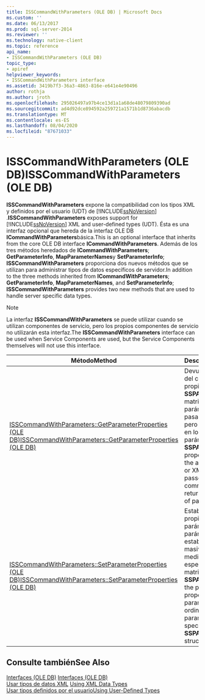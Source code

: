 ```yaml
---
title: ISSCommandWithParameters (OLE DB) | Microsoft Docs
ms.custom: ''
ms.date: 06/13/2017
ms.prod: sql-server-2014
ms.reviewer: ''
ms.technology: native-client
ms.topic: reference
api_name:
- ISSCommandWithParameters (OLE DB)
topic_type:
- apiref
helpviewer_keywords:
- ISSCommandWithParameters interface
ms.assetid: 3419b7f3-36a3-4863-816e-e641e4e90496
author: rothja
ms.author: jroth
ms.openlocfilehash: 295026497a97b4ce13d1a1a68de48079809390ad
ms.sourcegitcommit: ad4d92dce894592a259721a1571b1d8736abacdb
ms.translationtype: MT
ms.contentlocale: es-ES
ms.lasthandoff: 08/04/2020
ms.locfileid: "87671033"
---
```

# <a name="isscommandwithparameters-ole-db"></a><span data-ttu-id="4d561-102">ISSCommandWithParameters (OLE DB)</span><span class="sxs-lookup"><span data-stu-id="4d561-102">ISSCommandWithParameters (OLE DB)</span></span>
  <span data-ttu-id="4d561-103">**ISSCommandWithParameters** expone la compatibilidad con los tipos XML y definidos por el usuario (UDT) de [!INCLUDE[ssNoVersion](../../includes/ssnoversion-md.md)] .</span><span class="sxs-lookup"><span data-stu-id="4d561-103">**ISSCommandWithParameters** exposes support for [!INCLUDE[ssNoVersion](../../includes/ssnoversion-md.md)] XML and user-defined types (UDT).</span></span> <span data-ttu-id="4d561-104">Ésta es una interfaz opcional que hereda de la interfaz OLE DB **ICommandWithParameters**básica.</span><span class="sxs-lookup"><span data-stu-id="4d561-104">This is an optional interface that inherits from the core OLE DB interface **ICommandWithParameters**.</span></span> <span data-ttu-id="4d561-105">Además de los tres métodos heredados de **ICommandWithParameters**; **GetParameterInfo**, **MapParameterNames**y **SetParameterInfo**; **ISSCommandWithParameters** proporciona dos nuevos métodos que se utilizan para administrar tipos de datos específicos de servidor.</span><span class="sxs-lookup"><span data-stu-id="4d561-105">In addition to the three methods inherited from **ICommandWithParameters**; **GetParameterInfo**, **MapParameterNames**, and **SetParameterInfo**; **ISSCommandWithParameters** provides two new methods that are used to handle server specific data types.</span></span>  
  
> [!NOTE]  
>  <span data-ttu-id="4d561-106"> La interfaz **ISSCommandWithParameters** se puede utilizar cuando se utilizan componentes de servicio, pero los propios componentes de servicio no utilizarán esta interfaz.</span><span class="sxs-lookup"><span data-stu-id="4d561-106">The **ISSCommandWithParameters** interface can be used when Service Components are used, but the Service Components themselves will not use this interface.</span></span>  
  
|<span data-ttu-id="4d561-107">Método</span><span class="sxs-lookup"><span data-stu-id="4d561-107">Method</span></span>|<span data-ttu-id="4d561-108">Descripción</span><span class="sxs-lookup"><span data-stu-id="4d561-108">Description</span></span>|  
|------------|-----------------|  
|[<span data-ttu-id="4d561-109">ISSCommandWithParameters::GetParameterProperties &#40;OLE DB&#41;</span><span class="sxs-lookup"><span data-stu-id="4d561-109">ISSCommandWithParameters::GetParameterProperties &#40;OLE DB&#41;</span></span>](isscommandwithparameters-getparameterproperties-ole-db.md)|<span data-ttu-id="4d561-110">Devuelve la estructura del conjunto de propiedades **SSPARAMPROPS** en la matriz de cada parámetro UDT o XML pasado al comando, pero no devuelve nada en los demás tipos de parámetros.</span><span class="sxs-lookup"><span data-stu-id="4d561-110">Returns one **SSPARAMPROPS** property set structure in the array for each UDT or XML parameter passed to the command, but none is returned for other types of parameters.</span></span>|  
|[<span data-ttu-id="4d561-111">ISSCommandWithParameters::SetParameterProperties &#40;OLE DB&#41;</span><span class="sxs-lookup"><span data-stu-id="4d561-111">ISSCommandWithParameters::SetParameterProperties &#40;OLE DB&#41;</span></span>](isscommandwithparameters-setparameterproperties-ole-db.md)|<span data-ttu-id="4d561-112">Establece las propiedades de parámetro por cada parámetro por ordinal o establece propiedades masivas de parámetro mediante la especificación de una matriz de estructuras **SSPARAMPROPS** .</span><span class="sxs-lookup"><span data-stu-id="4d561-112">Sets the parameter properties on a per parameter basis by ordinal, or sets bulk parameter properties by specifying an array of **SSPARAMPROPS** structures.</span></span>|  
  
## <a name="see-also"></a><span data-ttu-id="4d561-113">Consulte también</span><span class="sxs-lookup"><span data-stu-id="4d561-113">See Also</span></span>  
 <span data-ttu-id="4d561-114">[Interfaces &#40;OLE DB&#41;](../../database-engine/dev-guide/interfaces-ole-db.md) </span><span class="sxs-lookup"><span data-stu-id="4d561-114">[Interfaces &#40;OLE DB&#41;](../../database-engine/dev-guide/interfaces-ole-db.md) </span></span>  
 <span data-ttu-id="4d561-115">[Usar tipos de datos XML](../native-client/features/using-xml-data-types.md) </span><span class="sxs-lookup"><span data-stu-id="4d561-115">[Using XML Data Types](../native-client/features/using-xml-data-types.md) </span></span>  
 [<span data-ttu-id="4d561-116">Usar tipos definidos por el usuario</span><span class="sxs-lookup"><span data-stu-id="4d561-116">Using User-Defined Types</span></span>](../native-client/features/using-user-defined-types.md)  
  
  
